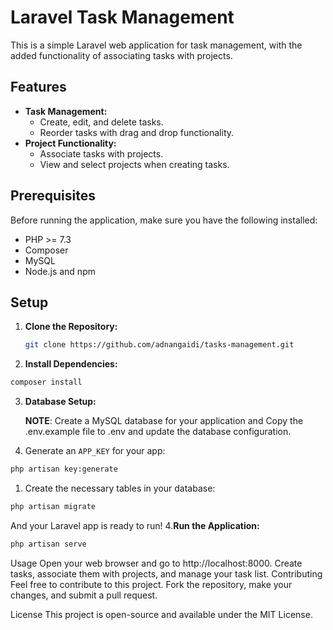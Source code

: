 # Laravel Task Management

This is a simple Laravel web application for task management, with the added functionality of associating tasks with projects.

## Features

- **Task Management:**
  - Create, edit, and delete tasks.
  - Reorder tasks with drag and drop functionality.
- **Project Functionality:**
  - Associate tasks with projects.
  - View and select projects when creating tasks.

## Prerequisites

Before running the application, make sure you have the following installed:

- PHP >= 7.3
- Composer
- MySQL
- Node.js and npm

## Setup

1. **Clone the Repository:**

   ```bash
   git clone https://github.com/adnangaidi/tasks-management.git

2. **Install Dependencies:**
 ```bash
composer install
```

3. **Database Setup:**

   **NOTE**:  Create a MySQL database for your application and Copy the .env.example file to .env and update the database configuration.

 1. Generate an `APP_KEY` for your app:
 ```bash
php artisan key:generate
```
1. Create the necessary tables in your database:
```bash
php artisan migrate
```

And your Laravel app is ready to run!
4.**Run the Application:**
```bash
php artisan serve
```



Usage
Open your web browser and go to http://localhost:8000.
Create tasks, associate them with projects, and manage your task list.
Contributing
Feel free to contribute to this project. Fork the repository, make your changes, and submit a pull request.

License
This project is open-source and available under the MIT License.

